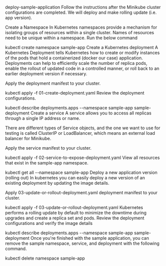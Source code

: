 deploy-sample-application
Follow the instructions after the Minikube cluster configurations are completed. We will deploy and make rolling update (i.e. app version).

Create a Namespace
In Kubernetes namespaces provide a mechanism for isolating groups of resources within a single cluster. Names of resources need to be unique within a namespace. Run the below command

kubectl create namespace sample-app
Create a Kubernetes deployment
A Kubernetes Deployment tells Kubernetes how to create or modify instances of the pods that hold a containerized (docker our case) application. Deployments can help to efficiently scale the number of replica pods, enable the rollout of updated code in a controlled manner, or roll back to an earlier deployment version if necessary.

Apply the deployment manifest to your cluster.

kubectl apply -f 01-create-deployment.yaml
Review the deployment configurations.

kubectl describe deployments.apps --namespace sample-app sample-deployment
Create a service
A service allows you to access all replicas through a single IP address or name.

There are different types of Service objects, and the one we want to use for testing is called ClusterIP or LoadBalancer, which means an external load balancer for Minikube.

Apply the service manifest to your cluster.

kubectl apply -f 02-service-to-expose-deployment.yaml
View all resources that exist in the sample-app namespace.

kubectl get all --namespace sample-app
Deploy a new application version (rolling out)
In kubernetes you can easily deploy a new version of an existing deployment by updating the image details.

Apply 03-update-or-rollout-deployment.yaml deployment manifest to your cluster.

kubectl apply -f 03-update-or-rollout-deployment.yaml
Kubernetes performs a rolling update by default to minimize the downtime during upgrades and create a replica set and pods. Review the deployment configurations and verify the image details

kubectl describe deployments.apps --namespace sample-app   sample-deployment
Once you're finished with the sample application, you can remove the sample namespace, service, and deployment with the following command.

kubectl delete namespace sample-app

